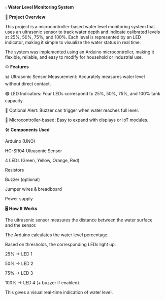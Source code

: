 💧 **Water Level Monitoring System**

📌 **Project Overview**

This project is a microcontroller-based water level monitoring system that uses an ultrasonic sensor to track water depth and indicate calibrated levels at 25%, 50%, 75%, and 100%. Each level is represented by an LED indicator, making it simple to visualize the water status in real time.

The system was implemented using an Arduino microcontroller, making it flexible, reliable, and easy to modify for household or industrial use.

⚙️ **Features**

📊 Ultrasonic Sensor Measurement: Accurately measures water level without direct contact.

🟢 LED Indicators: Four LEDs correspond to 25%, 50%, 75%, and 100% tank capacity.

🔔 Optional Alert: Buzzer can trigger when water reaches full level.

🔧 Microcontroller-based: Easy to expand with displays or IoT modules.

🛠️ **Components Used**

Arduino (UNO)

HC-SR04 Ultrasonic Sensor

4 LEDs (Green, Yellow, Orange, Red)

Resistors

Buzzer (optional)

Jumper wires & breadboard

Power supply

🖥️ **How It Works**

The ultrasonic sensor measures the distance between the water surface and the sensor.

The Arduino calculates the water level percentage.

Based on thresholds, the corresponding LEDs light up:

25% → LED 1

50% → LED 2

75% → LED 3

100% → LED 4 (+ buzzer if enabled)

This gives a visual real-time indication of water level.
